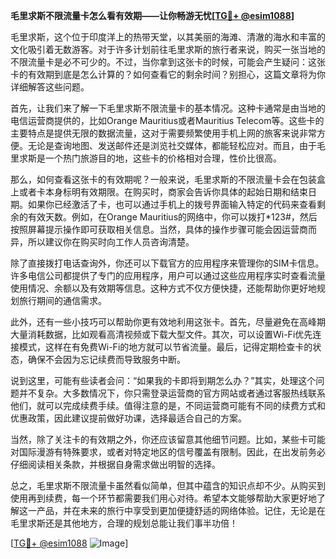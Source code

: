 **毛里求斯不限流量卡怎么看有效期——让你畅游无忧[[TG💪+ @esim1088](https://t.me/s/esim1088)]**

毛里求斯，这个位于印度洋上的热带天堂，以其美丽的海滩、清澈的海水和丰富的文化吸引着无数游客。对于许多计划前往毛里求斯的旅行者来说，购买一张当地的不限流量卡是必不可少的。不过，当你拿到这张卡的时候，可能会产生疑问：这张卡的有效期到底是怎么计算的？如何查看它的剩余时间？别担心，这篇文章将为你详细解答这些问题。

首先，让我们来了解一下毛里求斯不限流量卡的基本情况。这种卡通常是由当地的电信运营商提供的，比如Orange Mauritius或者Mauritius Telecom等。这些卡的主要特点是提供无限的数据流量，这对于需要频繁使用手机上网的旅客来说非常方便。无论是查询地图、发送邮件还是浏览社交媒体，都能轻松应对。而且，由于毛里求斯是一个热门旅游目的地，这些卡的价格相对合理，性价比很高。

那么，如何查看这张卡的有效期呢？一般来说，毛里求斯的不限流量卡会在包装盒上或者卡本身标明有效期限。在购买时，商家会告诉你具体的起始日期和结束日期。如果你已经激活了卡，也可以通过手机上的拨号界面输入特定的代码来查看剩余的有效天数。例如，在Orange Mauritius的网络中，你可以拨打*123#，然后按照屏幕提示操作即可获取相关信息。当然，具体的操作步骤可能会因运营商而异，所以建议你在购买时向工作人员咨询清楚。

除了直接拨打电话查询外，你还可以下载官方的应用程序来管理你的SIM卡信息。许多电信公司都提供了专门的应用程序，用户可以通过这些应用程序实时查看流量使用情况、余额以及有效期等信息。这种方式不仅方便快捷，还能帮助你更好地规划旅行期间的通信需求。

此外，还有一些小技巧可以帮助你更有效地利用这张卡。首先，尽量避免在高峰期大量消耗数据，比如观看高清视频或下载大型文件。其次，可以设置Wi-Fi优先连接模式，这样在有免费Wi-Fi的地方就可以节省流量。最后，记得定期检查卡的状态，确保不会因为忘记续费而导致服务中断。

说到这里，可能有些读者会问：“如果我的卡即将到期怎么办？”其实，处理这个问题并不复杂。大多数情况下，你只需登录运营商的官方网站或者通过客服热线联系他们，就可以完成续费手续。值得注意的是，不同运营商可能有不同的续费方式和优惠政策，因此建议提前做好功课，选择最适合自己的方案。

当然，除了关注卡的有效期之外，你还应该留意其他细节问题。比如，某些卡可能对国际漫游有特殊要求，或者对特定地区的信号覆盖有限制。因此，在出发前务必仔细阅读相关条款，并根据自身需求做出明智的选择。

总之，毛里求斯不限流量卡虽然看似简单，但其中蕴含的知识点却不少。从购买到使用再到续费，每一个环节都需要我们用心对待。希望本文能够帮助大家更好地了解这一产品，并在未来的旅行中享受到更加便捷舒适的网络体验。记住，无论是在毛里求斯还是其他地方，合理的规划总能让我们事半功倍！

[[TG💪+ @esim1088](https://t.me/s/esim1088) ![Image](https://i.postimg.cc/4NQfJmqS/Snipaste-2025-05-13-00-14-12.png)]